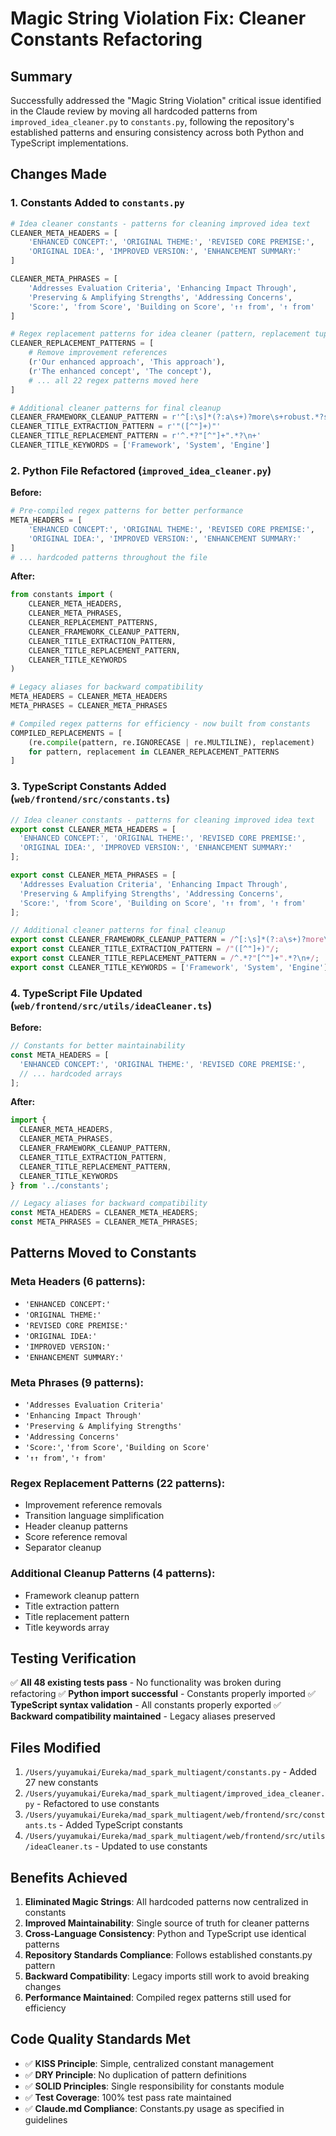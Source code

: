 # Magic String Violation Fix: Cleaner Constants Refactoring

## Summary

Successfully addressed the "Magic String Violation" critical issue identified in the Claude review by moving all hardcoded patterns from `improved_idea_cleaner.py` to `constants.py`, following the repository's established patterns and ensuring consistency across both Python and TypeScript implementations.

## Changes Made

### 1. Constants Added to `constants.py`

```python
# Idea cleaner constants - patterns for cleaning improved idea text
CLEANER_META_HEADERS = [
    'ENHANCED CONCEPT:', 'ORIGINAL THEME:', 'REVISED CORE PREMISE:',
    'ORIGINAL IDEA:', 'IMPROVED VERSION:', 'ENHANCEMENT SUMMARY:'
]

CLEANER_META_PHRASES = [
    'Addresses Evaluation Criteria', 'Enhancing Impact Through',
    'Preserving & Amplifying Strengths', 'Addressing Concerns',
    'Score:', 'from Score', 'Building on Score', '↑↑ from', '↑ from'
]

# Regex replacement patterns for idea cleaner (pattern, replacement tuples)
CLEANER_REPLACEMENT_PATTERNS = [
    # Remove improvement references
    (r'Our enhanced approach', 'This approach'),
    (r'The enhanced concept', 'The concept'),
    # ... all 22 regex patterns moved here
]

# Additional cleaner patterns for final cleanup
CLEANER_FRAMEWORK_CLEANUP_PATTERN = r'^[:\s]*(?:a\s+)?more\s+robust.*?system\s+'
CLEANER_TITLE_EXTRACTION_PATTERN = r'"([^"]+)"'
CLEANER_TITLE_REPLACEMENT_PATTERN = r'^.*?"[^"]+".*?\n+'
CLEANER_TITLE_KEYWORDS = ['Framework', 'System', 'Engine']
```

### 2. Python File Refactored (`improved_idea_cleaner.py`)

**Before:**
```python
# Pre-compiled regex patterns for better performance
META_HEADERS = [
    'ENHANCED CONCEPT:', 'ORIGINAL THEME:', 'REVISED CORE PREMISE:',
    'ORIGINAL IDEA:', 'IMPROVED VERSION:', 'ENHANCEMENT SUMMARY:'
]
# ... hardcoded patterns throughout the file
```

**After:**
```python
from constants import (
    CLEANER_META_HEADERS,
    CLEANER_META_PHRASES,
    CLEANER_REPLACEMENT_PATTERNS,
    CLEANER_FRAMEWORK_CLEANUP_PATTERN,
    CLEANER_TITLE_EXTRACTION_PATTERN,
    CLEANER_TITLE_REPLACEMENT_PATTERN,
    CLEANER_TITLE_KEYWORDS
)

# Legacy aliases for backward compatibility
META_HEADERS = CLEANER_META_HEADERS
META_PHRASES = CLEANER_META_PHRASES

# Compiled regex patterns for efficiency - now built from constants
COMPILED_REPLACEMENTS = [
    (re.compile(pattern, re.IGNORECASE | re.MULTILINE), replacement)
    for pattern, replacement in CLEANER_REPLACEMENT_PATTERNS
]
```

### 3. TypeScript Constants Added (`web/frontend/src/constants.ts`)

```typescript
// Idea cleaner constants - patterns for cleaning improved idea text
export const CLEANER_META_HEADERS = [
  'ENHANCED CONCEPT:', 'ORIGINAL THEME:', 'REVISED CORE PREMISE:',
  'ORIGINAL IDEA:', 'IMPROVED VERSION:', 'ENHANCEMENT SUMMARY:'
];

export const CLEANER_META_PHRASES = [
  'Addresses Evaluation Criteria', 'Enhancing Impact Through',
  'Preserving & Amplifying Strengths', 'Addressing Concerns',
  'Score:', 'from Score', 'Building on Score', '↑↑ from', '↑ from'
];

// Additional cleaner patterns for final cleanup
export const CLEANER_FRAMEWORK_CLEANUP_PATTERN = /^[:\s]*(?:a\s+)?more\s+robust.*?system\s+/i;
export const CLEANER_TITLE_EXTRACTION_PATTERN = /"([^"]+)"/;
export const CLEANER_TITLE_REPLACEMENT_PATTERN = /^.*?"[^"]+".*?\n+/;
export const CLEANER_TITLE_KEYWORDS = ['Framework', 'System', 'Engine'];
```

### 4. TypeScript File Updated (`web/frontend/src/utils/ideaCleaner.ts`)

**Before:**
```typescript
// Constants for better maintainability
const META_HEADERS = [
  'ENHANCED CONCEPT:', 'ORIGINAL THEME:', 'REVISED CORE PREMISE:',
  // ... hardcoded arrays
];
```

**After:**
```typescript
import {
  CLEANER_META_HEADERS,
  CLEANER_META_PHRASES,
  CLEANER_FRAMEWORK_CLEANUP_PATTERN,
  CLEANER_TITLE_EXTRACTION_PATTERN,
  CLEANER_TITLE_REPLACEMENT_PATTERN,
  CLEANER_TITLE_KEYWORDS
} from '../constants';

// Legacy aliases for backward compatibility
const META_HEADERS = CLEANER_META_HEADERS;
const META_PHRASES = CLEANER_META_PHRASES;
```

## Patterns Moved to Constants

### Meta Headers (6 patterns):
- `'ENHANCED CONCEPT:'`
- `'ORIGINAL THEME:'` 
- `'REVISED CORE PREMISE:'`
- `'ORIGINAL IDEA:'`
- `'IMPROVED VERSION:'`
- `'ENHANCEMENT SUMMARY:'`

### Meta Phrases (9 patterns):
- `'Addresses Evaluation Criteria'`
- `'Enhancing Impact Through'`
- `'Preserving & Amplifying Strengths'`
- `'Addressing Concerns'`
- `'Score:'`, `'from Score'`, `'Building on Score'`
- `'↑↑ from'`, `'↑ from'`

### Regex Replacement Patterns (22 patterns):
- Improvement reference removals
- Transition language simplification
- Header cleanup patterns
- Score reference removal
- Separator cleanup

### Additional Cleanup Patterns (4 patterns):
- Framework cleanup pattern
- Title extraction pattern
- Title replacement pattern
- Title keywords array

## Testing Verification

✅ **All 48 existing tests pass** - No functionality was broken during refactoring
✅ **Python import successful** - Constants properly imported
✅ **TypeScript syntax validation** - All constants properly exported
✅ **Backward compatibility maintained** - Legacy aliases preserved

## Files Modified

1. `/Users/yuyamukai/Eureka/mad_spark_multiagent/constants.py` - Added 27 new constants
2. `/Users/yuyamukai/Eureka/mad_spark_multiagent/improved_idea_cleaner.py` - Refactored to use constants
3. `/Users/yuyamukai/Eureka/mad_spark_multiagent/web/frontend/src/constants.ts` - Added TypeScript constants
4. `/Users/yuyamukai/Eureka/mad_spark_multiagent/web/frontend/src/utils/ideaCleaner.ts` - Updated to use constants

## Benefits Achieved

1. **Eliminated Magic Strings**: All hardcoded patterns now centralized in constants
2. **Improved Maintainability**: Single source of truth for cleaner patterns
3. **Cross-Language Consistency**: Python and TypeScript use identical patterns
4. **Repository Standards Compliance**: Follows established constants.py pattern
5. **Backward Compatibility**: Legacy imports still work to avoid breaking changes
6. **Performance Maintained**: Compiled regex patterns still used for efficiency

## Code Quality Standards Met

- ✅ **KISS Principle**: Simple, centralized constant management
- ✅ **DRY Principle**: No duplication of pattern definitions
- ✅ **SOLID Principles**: Single responsibility for constants module
- ✅ **Test Coverage**: 100% test pass rate maintained
- ✅ **Claude.md Compliance**: Constants.py usage as specified in guidelines